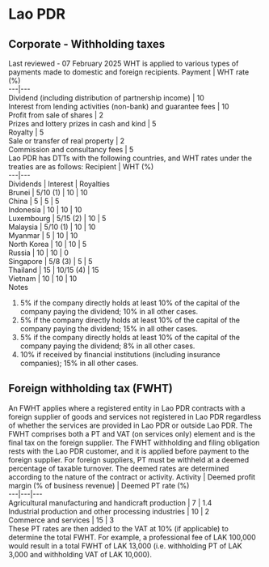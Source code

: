 # Lao PDR
## Corporate - Withholding taxes
Last reviewed - 07 February 2025
WHT is applied to various types of payments made to domestic and foreign recipients.
Payment | WHT rate (%)  
---|---  
Dividend (including distribution of partnership income) | 10  
Interest from lending activities (non-bank) and guarantee fees | 10  
Profit from sale of shares | 2  
Prizes and lottery prizes in cash and kind | 5  
Royalty | 5  
Sale or transfer of real property | 2  
Commission and consultancy fees | 5  
Lao PDR has DTTs with the following countries, and WHT rates under the treaties are as follows:
Recipient | WHT (%)  
---|---  
Dividends | Interest | Royalties  
Brunei | 5/10 (1) | 10 | 10  
China | 5 | 5 | 5  
Indonesia | 10 | 10 | 10  
Luxembourg | 5/15 (2) | 10 | 5  
Malaysia | 5/10 (1) | 10 | 10  
Myanmar | 5 | 10 | 10  
North Korea | 10 | 10 | 5  
Russia | 10 | 10 | 0  
Singapore | 5/8 (3) | 5 | 5  
Thailand | 15 | 10/15 (4) | 15  
Vietnam | 10 | 10 | 10  
Notes
  1. 5% if the company directly holds at least 10% of the capital of the company paying the dividend; 10% in all other cases.
  2. 5% if the company directly holds at least 10% of the capital of the company paying the dividend; 15% in all other cases.
  3. 5% if the company directly holds at least 10% of the capital of the company paying the dividend; 8% in all other cases.
  4. 10% if received by financial institutions (including insurance companies); 15% in all other cases.


## Foreign withholding tax (FWHT)
An FWHT applies where a registered entity in Lao PDR contracts with a foreign supplier of goods and services not registered in Lao PDR regardless of whether the services are provided in Lao PDR or outside Lao PDR. The FWHT comprises both a PT and VAT (on services only) element and is the final tax on the foreign supplier. The FWHT withholding and filing obligation rests with the Lao PDR customer, and it is applied before payment to the foreign supplier.
For foreign suppliers, PT must be withheld at a deemed percentage of taxable turnover. The deemed rates are determined according to the nature of the contract or activity.
Activity | Deemed profit margin (% of business revenue) | Deemed PT rate (%)  
---|---|---  
Agricultural manufacturing and handicraft production | 7 | 1.4  
Industrial production and other processing industries | 10 | 2  
Commerce and services | 15 | 3  
These PT rates are then added to the VAT at 10% (if applicable) to determine the total FWHT. For example, a professional fee of LAK 100,000 would result in a total FWHT of LAK 13,000 (i.e. withholding PT of LAK 3,000 and withholding VAT of LAK 10,000).
